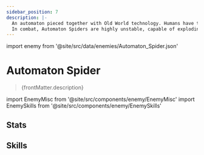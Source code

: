 ```yaml
---
sidebar_position: 7
description: |-
  An automaton pieced together with Old World technology. Humans have tasked it with the most basic manual labors.
  In combat, Automaton Spiders are highly unstable, capable of exploding when damaged.
---
```


import enemy from '@site/src/data/enemies/Automaton_Spider.json'

# Automaton Spider
<blockquote>{frontMatter.description}</blockquote>

import EnemyMisc from '@site/src/components/enemy/EnemyMisc'
import EnemySkills from '@site/src/components/enemy/EnemySkills'

## Stats

<EnemyMisc enemy={enemy} variant={0} />

## Skills

<EnemySkills enemy={enemy} variant={0} />

